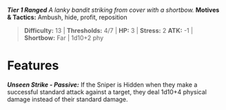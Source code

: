 ***Tier 1 Ranged***
*A lanky bandit striking from cover with a shortbow.*
**Motives & Tactics:** Ambush, hide, profit, reposition

> **Difficulty:** 13 | **Thresholds:** 4/7 | **HP:** 3 | **Stress:** 2
> **ATK:** -1 | **Shortbow:** Far | 1d10+2 phy

# Features

***Unseen Strike - Passive:*** If the Sniper is Hidden when they make a successful standard attack against a target, they deal 1d10+4 physical damage instead of their standard damage.
